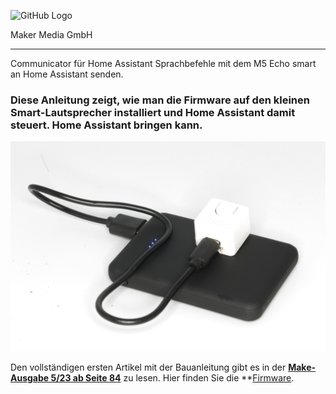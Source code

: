 ![GitHub Logo](http://www.heise.de/make/icons/make_logo.png)

Maker Media GmbH
*** 

Communicator für Home Assistant
Sprachbefehle mit dem M5 Echo smart an Home Assistant senden.
### Diese Anleitung zeigt, wie man die Firmware auf den kleinen Smart-Lautsprecher installiert und Home Assistant damit steuert. Home Assistant bringen kann.


![Picture](https://github.com/MakeMagazinDE/HA-Sprachassistent/blob/main/Bild03.JPG)

Den vollständigen ersten Artikel mit der Bauanleitung gibt es in der **[Make-Ausgabe 5/23 ab Seite 84](https://www.heise.de/ratgeber/ESP32-Projekt-Communicator-fuer-Home-Assistant-bauen-9308561.html)** zu lesen. 
Hier finden Sie die **[Firmware](https://github.com/esphome/firmware/blob/main/voice-assistant/m5stack-atom-echo.yaml).
